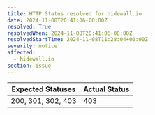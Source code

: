 ```yaml
---
title: HTTP Status resolved for hidewall.io
date: 2024-11-08T20:41:06+00:00Z
resolved: True
resolvedWhen: 2024-11-08T20:41:06+00:00Z
resolvedStartTime: 2024-11-08T11:28:04+00:00Z
severity: notice
affected:
  - hidewall.io
section: issue
---
```


| Expected Statuses | Actual Status  |
|-------------------|----------------|
| 200, 301, 302, 403 | 403 |
